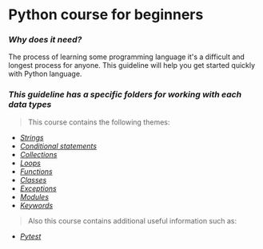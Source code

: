 # Python course for beginners

### _Why does it need?_

The process of learning some programming language it's a difficult and longest process for anyone.
This guideline will help you get started quickly with Python language.

### _This guideline has a specific folders for working with each data types_
> This course contains the following themes:
- [_Strings_](https://github.com/philip136/pythonCourseForBeginners/blob/development/strings/strings.md)
- [_Conditional statements_](https://github.com/philip136/pythonCourseForBeginners/blob/development/conditional_statements/conditional_statements.md)
- [_Collections_](https://github.com/philip136/pythonCourseForBeginners/blob/development/collections/collections.md)
- [_Loops_](https://github.com/philip136/pythonCourseForBeginners/blob/development/loops/loops.md)
- [_Functions_](https://github.com/philip136/pythonCourseForBeginners/blob/development/functions/functions.md)
- [_Classes_](https://github.com/philip136/pythonCourseForBeginners/blob/development/classes/classes.md)
- [_Exceptions_](https://github.com/philip136/pythonCourseForBeginners/blob/development/exceptions/exceptions.md)
- [_Modules_](https://github.com/philip136/pythonCourseForBeginners/blob/development/modules/modules.md)
- [_Keywords_](https://github.com/philip136/pythonCourseForBeginners/blob/development/keywords/keywords.md)

> Also this course contains additional useful information such as:
- [_Pytest_](https://github.com/philip136/pythonCourseForBeginners/blob/development/pytest/installation.md)
